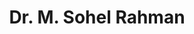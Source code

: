 ---
order: 1

title: "Dr. M. Sohel Rahman"

draft: false

bg_image: "images/backgrounds/page-title.jpg"

image: "images/executives/sohel-sir.webp"

designation: "Chapter Advisor"

contact:
  # contact item loop
  - name : "msrahman@cse.buet.ac.bd"
    icon : "ti-email" # icon pack : https://themify.me/themify-icons
    link : "mailto:clarkmalik@email.com"

  - name : "IEEE ID: 93951627"
    icon : "ti-world" # icon pack : https://themify.me/themify-icons
    link : "#93951627"

# type
type: "executives"
---